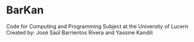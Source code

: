 # BarKan
Code for Computing and Programming Subject at the University of Lucern
Created by: José Saúl Barrientos Rivera and Yassine Kandili
